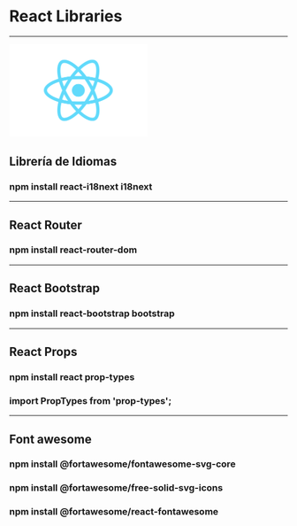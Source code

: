 # React Libraries

---

<img src="public-must/react-logo.png" width="250px">

## Librería de Idiomas

### npm install react-i18next i18next

---

## React Router

### npm install react-router-dom

---

## React Bootstrap

### npm install react-bootstrap bootstrap

---

## React Props

### npm install react prop-types

### import PropTypes from 'prop-types';

---

## Font awesome

### npm install @fortawesome/fontawesome-svg-core
### npm install @fortawesome/free-solid-svg-icons
### npm install @fortawesome/react-fontawesome
